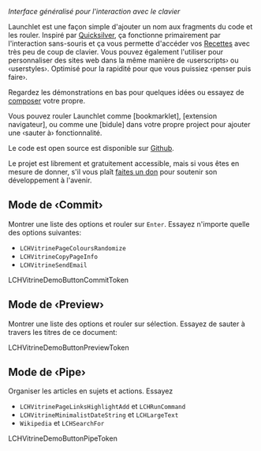 _Interface généralisé pour l'interaction avec le clavier_

Launchlet est une façon simple d'ajouter un nom aux fragments du code et les rouler. Inspiré par [Quicksilver](https://qsapp.com), ça fonctionne primairement par l'interaction sans-souris et ça vous permette d'accéder vos [Recettes](LCHVitrineTokenGuideURL) avec très peu de coup de clavier. Vous pouvez également l'utiliser pour personnaliser des sites web dans la même manière de ‹userscripts› ou ‹userstyles›. Optimisé pour la rapidité pour que vous puissiez ‹penser puis faire›.

Regardez les démonstrations en bas pour quelques idées ou essayez de [composer](LCHVitrineTokenComposeURL) votre propre.

Vous pouvez rouler Launchlet comme [bookmarklet], [extension navigateur], ou comme une [bidule] dans votre propre project pour ajouter une ‹sauter à› fonctionnalité.

Le code est open source est disponible sur [Github](LCH_SHARED_GITHUB_URL).

Le projet est librement et gratuitement accessible, mais si vous êtes en mesure de donner, s'il vous plaît [faites un don](LCH_SHARED_DONATE_URL) pour soutenir son développement à l'avenir.

## Mode de ‹Commit›

Montrer une liste des options et rouler sur `Enter`. Essayez n'importe quelle des options suivantes:
- `LCHVitrinePageColoursRandomize`
- `LCHVitrineCopyPageInfo`
- `LCHVitrineSendEmail`

LCHVitrineDemoButtonCommitToken

## Mode de ‹Preview›

Montrer une liste des options et rouler sur sélection. Essayez de sauter à travers les titres de ce document:

LCHVitrineDemoButtonPreviewToken

## Mode de ‹Pipe›

Organiser les articles en sujets et actions. Essayez
- `LCHVitrinePageLinksHighlightAdd` et `LCHRunCommand`
- `LCHVitrineMinimalistDateString` et `LCHLargeText`
- `Wikipedia` et `LCHSearchFor`

LCHVitrineDemoButtonPipeToken
